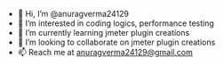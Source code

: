 - 👋 Hi, I’m @anuragverma24129
- 👀 I’m interested in coding logics, performance testing
- 🌱 I’m currently learning jmeter plugin creations
- 💞️ I’m looking to collaborate on jmeter plugin creations
- 📫 Reach me at anuragverma24129@gmail.com

<!---
anuragverma24129/anuragverma24129 is a ✨ special ✨ repository because its `README.md` (this file) appears on your GitHub profile.
You can click the Preview link to take a look at your changes.
--->
